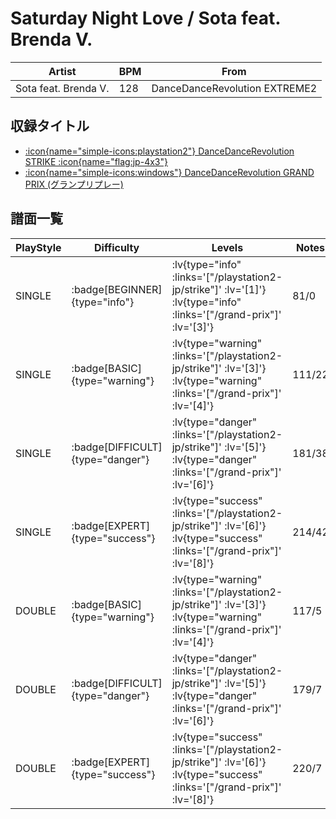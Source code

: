 # Saturday Night Love / Sota feat. Brenda V.

|Artist|BPM|From|
|------|---|----|
|Sota feat. Brenda V.|128|DanceDanceRevolution EXTREME2|

## 収録タイトル

- [ :icon{name="simple-icons:playstation2"} DanceDanceRevolution STRIKE :icon{name="flag:jp-4x3"} ](/playstation2-jp/strike)
- [ :icon{name="simple-icons:windows"} DanceDanceRevolution GRAND PRIX (グランプリプレー)](/grand-prix)

## 譜面一覧

|PlayStyle|Difficulty|Levels|Notes|Movie|
|---------|----------|------|-----|-----|
|SINGLE| :badge[BEGINNER]{type="info"} | :lv{type="info" :links='["/playstation2-jp/strike"]' :lv='[1]'}  :lv{type="info" :links='["/grand-prix"]' :lv='[3]'} |81/0||
|SINGLE| :badge[BASIC]{type="warning"} | :lv{type="warning" :links='["/playstation2-jp/strike"]' :lv='[3]'}  :lv{type="warning" :links='["/grand-prix"]' :lv='[4]'} |111/22||
|SINGLE| :badge[DIFFICULT]{type="danger"} | :lv{type="danger" :links='["/playstation2-jp/strike"]' :lv='[5]'}  :lv{type="danger" :links='["/grand-prix"]' :lv='[6]'} |181/38||
|SINGLE| :badge[EXPERT]{type="success"} | :lv{type="success" :links='["/playstation2-jp/strike"]' :lv='[6]'}  :lv{type="success" :links='["/grand-prix"]' :lv='[8]'} |214/42||
|DOUBLE| :badge[BASIC]{type="warning"} | :lv{type="warning" :links='["/playstation2-jp/strike"]' :lv='[3]'}  :lv{type="warning" :links='["/grand-prix"]' :lv='[4]'} |117/5||
|DOUBLE| :badge[DIFFICULT]{type="danger"} | :lv{type="danger" :links='["/playstation2-jp/strike"]' :lv='[5]'}  :lv{type="danger" :links='["/grand-prix"]' :lv='[6]'} |179/7||
|DOUBLE| :badge[EXPERT]{type="success"} | :lv{type="success" :links='["/playstation2-jp/strike"]' :lv='[6]'}  :lv{type="success" :links='["/grand-prix"]' :lv='[8]'} |220/7||

